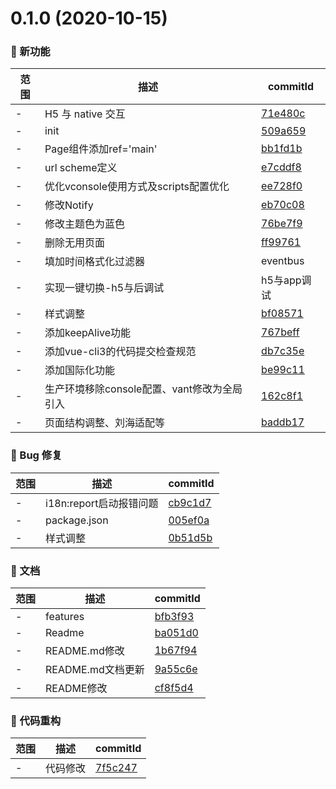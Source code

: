 # 0.1.0 (2020-10-15)

### 🌟 新功能
范围|描述|commitId
--|--|--
 - |  H5 与 native 交互 | [71e480c](https://github.com/parajs/vant-vue-template/commit/71e480c)
 - | init | [509a659](https://github.com/parajs/vant-vue-template/commit/509a659)
 - | Page组件添加ref='main' | [bb1fd1b](https://github.com/parajs/vant-vue-template/commit/bb1fd1b)
 - | url scheme定义 | [e7cddf8](https://github.com/parajs/vant-vue-template/commit/e7cddf8)
 - | 优化vconsole使用方式及scripts配置优化 | [ee728f0](https://github.com/parajs/vant-vue-template/commit/ee728f0)
 - | 修改Notify | [eb70c08](https://github.com/parajs/vant-vue-template/commit/eb70c08)
 - | 修改主题色为蓝色 | [76be7f9](https://github.com/parajs/vant-vue-template/commit/76be7f9)
 - | 删除无用页面 | [ff99761](https://github.com/parajs/vant-vue-template/commit/ff99761)
 - | 填加时间格式化过滤器|eventbus|jsBridge | [994aeeb](https://github.com/parajs/vant-vue-template/commit/994aeeb)
 - | 实现一键切换-h5与后调试|h5与app调试 | [f0495c4](https://github.com/parajs/vant-vue-template/commit/f0495c4)
 - | 样式调整 | [bf08571](https://github.com/parajs/vant-vue-template/commit/bf08571)
 - | 添加keepAlive功能 | [767beff](https://github.com/parajs/vant-vue-template/commit/767beff)
 - | 添加vue-cli3的代码提交检查规范 | [db7c35e](https://github.com/parajs/vant-vue-template/commit/db7c35e)
 - | 添加国际化功能 | [be99c11](https://github.com/parajs/vant-vue-template/commit/be99c11)
 - | 生产环境移除console配置、vant修改为全局引入 | [162c8f1](https://github.com/parajs/vant-vue-template/commit/162c8f1)
 - | 页面结构调整、刘海适配等 | [baddb17](https://github.com/parajs/vant-vue-template/commit/baddb17)


### 🐛 Bug 修复
范围|描述|commitId
--|--|--
 - | i18n:report启动报错问题 | [cb9c1d7](https://github.com/parajs/vant-vue-template/commit/cb9c1d7)
 - | package.json | [005ef0a](https://github.com/parajs/vant-vue-template/commit/005ef0a)
 - | 样式调整 | [0b51d5b](https://github.com/parajs/vant-vue-template/commit/0b51d5b)


### 📝 文档
范围|描述|commitId
--|--|--
 - | features | [bfb3f93](https://github.com/parajs/vant-vue-template/commit/bfb3f93)
 - | Readme | [ba051d0](https://github.com/parajs/vant-vue-template/commit/ba051d0)
 - | README.md修改 | [1b67f94](https://github.com/parajs/vant-vue-template/commit/1b67f94)
 - | README.md文档更新 | [9a55c6e](https://github.com/parajs/vant-vue-template/commit/9a55c6e)
 - | README修改 | [cf8f5d4](https://github.com/parajs/vant-vue-template/commit/cf8f5d4)


### 🔨 代码重构
范围|描述|commitId
--|--|--
 - | 代码修改 | [7f5c247](https://github.com/parajs/vant-vue-template/commit/7f5c247)

